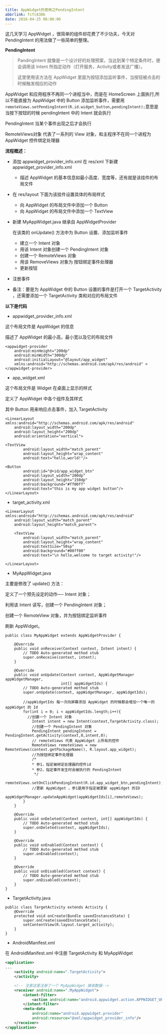 ```yaml
---
title: AppWidget的使用之PendingIntent
abbrlink: fcfc830b
date: 2016-04-25 06:06:06
---
```


这几天学习 AppWidget ，很简单的组件却花费了不少功夫，今天对 PendingIntent 的用法做了一些简单的整理。

**PendingIntent**

> PandingIntent 就像是一个设计好的处理预案，当达到某个特定条件时，便会调用该 Intent 所指定动作（打开服务，Activity或者发送广播）。
>
> 这里使用该方法在 AppWidget 里面为按钮添加监听事件，当按钮被点击的时候触发相应的动作

AppWidget 和应用程序不再同一个进程当中，而是在 HomeScreen 上面执行,所以不能直接为 AppWidget 中的 Button 添加监听事件，需要用 `remoteViews.setPendingIntent(R.id.widget_button,pendingIntent);`意思是当按下按钮的时候 pendingIntent 中的 Intent 就会执行

PendingIntent 当某个事件出现之后才会执行

RemoteViews对象 代表了一系列的 View 对象，和主程序不在同一个进程为 AppWidget 控件绑定处理器

**流程概述：**

- 添加 appwidget_provider_info.xml 在 res/xml 下新建 appwidget_provider_info.xml

  - 描述 AppWidget 的基本信息如最小高度、宽度等，还有就是该挂件的布局文件

- 在 res/layout 下面为该挂件设置具体的布局样式

  - 向 AppWidget 的布局文件中添加一个 Button
  - 向 AppWidget 的布局文件中添加一个 TextView

- 新建 MyAppWidget.java 继承自 AppWidgetProvider

  在该类的 onUpdate() 方法中为 Button 设置、添加监听事件

  - 建立一个 Intent 对象
  - 用该 Intent 对象创建一个 PendingIntent 对象
  - 创建一个 RemoteViews 对象
  - 用该 RemoveViews 对象为 按钮绑定事件处理器
  - 更新按钮

- 注册事件

- 备注：要是为 AppWidget 中的 Button 设置的事件是打开一个 TargetActivity ，还需要添加一个 TargetActivity 类和对应的布局文件

**以下是代码**

- appwidget_provider_info.xml

这个布局文件是 AppWidget 的信息

描述了 AppWidget 的最小高，最小宽以及它的布局文件

```
<appwidget-provider
    android:minHeight="200dp"
    android:minWidth="300dp"
    android:initialLayout="@layout/app_widget"
    xmlns:android="http://schemas.android.com/apk/res/android" >
</appwidget-provider>

```

- app_widget.xml

这个布局文件是 Widget 在桌面上显示的样式

定义了 AppWidget 中各个组件及其样式

其中 Button 用来响应点击事件，加入 TargetActivity

```
<LinearLayout xmlns:android="http://schemas.android.com/apk/res/android"
    android:layout_width="200dp"
    android:layout_height="200dp"
    android:orientation="vertical">

<TextView
        android:layout_width="match_parent"
        android:layout_height="wrap_content"
        android:text="hello,world!"/>

<Button
        android:id="@+id/app_widget_btn"
        android:layout_width="200dp"
        android:layout_height="150dp"
        android:background="#ff00ff"
        android:text="this is my app widget button"/>
</LinearLayout>

```

- target_activity.xml

```
<LinearLayout xmlns:android="http://schemas.android.com/apk/res/android"
    android:layout_width="match_parent"
    android:layout_height="match_parent">

    <TextView
        android:layout_width="match_parent"
        android:layout_height="wrap_content"
        android:textSize="50sp"
        android:background="#00ff00"
        android:text="\n hello,welcome to target activity!"/>

</LinearLayout>

```

- MyAppWidget.java

主要是修改了 update() 方法：

定义了一个预先设定的动作—- Intent 对象；

利用该 Intent 读写，创建一个 PendingIntent 对象；

创建一个 RemoteView 对象，并为按钮绑定监听事件

刷新 AppWidget。

```
public class MyAppWidget extends AppWidgetProvider {

    @Override
    public void onReceive(Context context, Intent intent) {
        // TODO Auto-generated method stub
        super.onReceive(context, intent);
    }

    @Override
    public void onUpdate(Context context, AppWidgetManager appWidgetManager,
                         int[] appWidgetIds) {
        // TODO Auto-generated method stub
        super.onUpdate(context, appWidgetManager, appWidgetIds);

        //appWidgetIds 每一次向屏幕添加 AppWidget 的时候都会增加一个唯一的 appWidget 的 Id
        for(int i = 0; i < appWidgetIds.length;i++){
          //创建一个 Intent 对象
            Intent intent = new Intent(context,TargetActivity.class);
            //创建一个 PendingIntent 对象
            PendingIntent pendingIntent = PendingIntent.getActivity(context,0,intent,0);
            // remoteViews 代表 AppWidget 上所有的控件
            RemoteViews remoteViews = new RemoteViews(context.getPackageName(), R.layout.app_widget);
            //为按钮绑定事件处理器
            /*
            * 参1，指定被绑定处理器的控件id
            * 参2，指定事件发生时会被执行的 PendingIntent
             */
            remoteViews.setOnClickPendingIntent(R.id.app_widget_btn,pendingIntent);
            //更新 AppWidget ，参1是用于指定被更新 appWidget 的ID
            appWidgetManager.updateAppWidget(appWidgetIds[i],remoteViews);
        }
    }

    @Override
    public void onDeleted(Context context, int[] appWidgetIds) {
        // TODO Auto-generated method stub
        super.onDeleted(context, appWidgetIds);
    }

    @Override
    public void onEnabled(Context context) {
        // TODO Auto-generated method stub
        super.onEnabled(context);
    }

    @Override
    public void onDisabled(Context context) {
        // TODO Auto-generated method stub
        super.onDisabled(context);
    }
}

```

- TargetActivity.java

```
public class TargetActivity extends Activity {
    @Override
    protected void onCreate(Bundle savedInstanceState) {
        super.onCreate(savedInstanceState);
        setContentView(R.layout.target_activity);
    }
}

```

- AndroidManifest.xml

在 AndroidManifest.xml 中注册 TargetActivity 和 MyAppWidget

```xml
<application>
...
    <activity android:name=".TargetActivity">
    </activity>

    <!-- 注意这里注册了一个 MyAppWidget 接收数据-->
    <receiver android:name=".MyAppWidget">
        <intent-filter>
            <action android:name="android.appwidget.action.APPWIDGET_UPDATE" />
        </intent-filter>
        <meta-data
            android:name="android.appwidget.provider"
            android:resource="@xml/appwidget_provider_info"/>
    </receiver>
</application>
```

